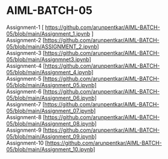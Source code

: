 # AIML-BATCH-05
Assignment-1  [ https://github.com/arunpentkar/AIML-BATCH-05/blob/main/Assignment_1.ipynb ]
<br>
Assignment-2  [https://github.com/arunpentkar/AIML-BATCH-05/blob/main/ASSIGNMENT_2.ipynb]
<br>
Assignment-3  [https://github.com/arunpentkar/AIML-BATCH-05/blob/main/Assignmnet3.ipynb]
<br>
Assignment-4  [https://github.com/arunpentkar/AIML-BATCH-05/blob/main/Assignment_4.ipynb]
<br>
Assignment-5  [https://github.com/arunpentkar/AIML-BATCH-05/blob/main/Assignment_05.ipynb]
<br>
Assignment-6  [https://github.com/arunpentkar/AIML-BATCH-05/blob/main/Assignment_06.ipynb]
<br>
Assignment-7  [https://github.com/arunpentkar/AIML-BATCH-05/blob/main/Assignment_07.ipynb]
<br>
Assignment-8  [https://github.com/arunpentkar/AIML-BATCH-05/blob/main/Assignment_08.ipynb]
<br>
Assignment-9  [https://github.com/arunpentkar/AIML-BATCH-05/blob/main/Assignment_09.ipynb]
<br>
Assignment-10 [https://github.com/arunpentkar/AIML-BATCH-05/blob/main/Assignment_10.ipynb]


